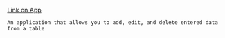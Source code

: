 [Link on App](https://vladrevucki.github.io/github-pages/)

```
An application that allows you to add, edit, and delete entered data from a table
```
